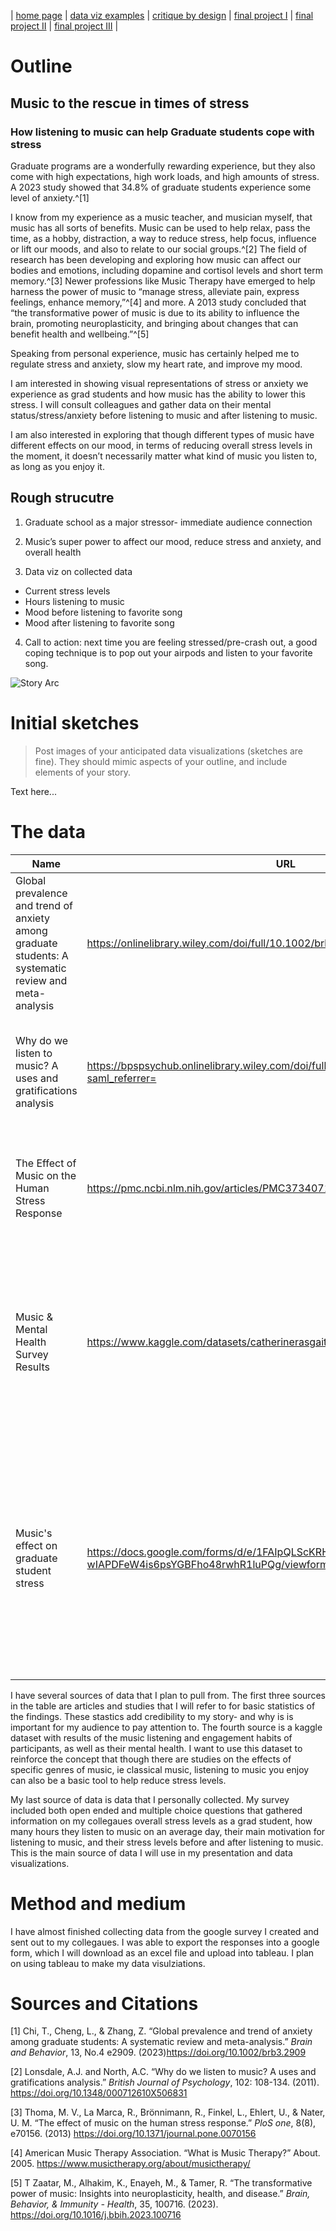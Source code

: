 | [home page](README.md) | [data viz examples](dataviz-examples.md) | [critique by design](critique-by-design.md) | [final project I](final-project-part-one.md) | [final project II](final-project-part-two.md) | [final project III](final-project-part-three.md) |

# Outline
## **Music to the rescue in times of stress** 
### How listening to music can help Graduate students cope with stress 

Graduate programs are a wonderfully rewarding experience, but they also come with high expectations, high work loads, and high amounts of stress. A 2023 study showed that 34.8% of graduate students experience some level of anxiety.^[1]

I know from my experience as a music teacher, and musician myself, that music has all sorts of benefits. Music can be used to help relax, pass the time, as a hobby, distraction, a way to reduce stress, help focus, influence or lift our moods, and also to relate to our social groups.^[2] The field of research has been developing and exploring how music can affect our bodies and emotions, including dopamine and cortisol levels and short term memory.^[3] Newer professions like Music Therapy have emerged to help harness the power of music to “manage stress, alleviate pain, express feelings, enhance memory,”^[4] and more. A 2013 study concluded that “the transformative power of music is due to its ability to influence the brain, promoting neuroplasticity, and bringing about changes that can benefit health and wellbeing.”^[5] 

Speaking from personal experience, music has certainly helped me to regulate stress and anxiety, slow my heart rate, and improve my mood.

I am interested in showing visual representations of stress or anxiety we experience as grad students and how music has the ability to lower this stress. I will consult colleagues and gather data on their mental status/stress/anxiety before listening to music and after listening to music. 

I am also interested in exploring that though different types of music have different effects on our mood, in terms of reducing overall stress levels in the moment, it doesn’t necessarily matter what kind of music you listen to, as long as you enjoy it. 

## Rough strucutre
1) Graduate school as a major stressor- immediate audience connection
   
2) Music’s super power to affect our mood, reduce stress and anxiety, and overall health
   
3) Data viz on collected data
- Current stress levels
- Hours listening to music
- Mood before listening to favorite song
- Mood after listening to favorite song
   
4) Call to action: next time you are feeling stressed/pre-crash out, a good coping technique is to pop out your airpods and listen to your favorite song. 

![Story Arc](https://github.com/user-attachments/assets/e477ef90-70a9-4f72-865f-c10d43fe587c)


# Initial sketches
> Post images of your anticipated data visualizations (sketches are fine). They should mimic aspects of your outline, and include elements of your story.  

Text here...

# The data

| Name | URL | Description |
| ---   | --- | ---        |
|  Global prevalence and trend of anxiety among graduate students: A systematic review and meta-analysis    | https://onlinelibrary.wiley.com/doi/full/10.1002/brb3.2909     |    Article and study that examines the global stress levels of students in graduate programs         |
|    Why do we listen to music? A uses and gratifications analysis  |  https://bpspsychub.onlinelibrary.wiley.com/doi/full/10.1348/000712610X506831?saml_referrer=   |   Article and study that examines reasons people- specifically adolescents- listen to music        |
|  The Effect of Music on the Human Stress Response    | https://pmc.ncbi.nlm.nih.gov/articles/PMC3734071/    |     Artciels and study that examines how listening to music effects the body and stress response        |
|  Music & Mental Health Survey Results |  https://www.kaggle.com/datasets/catherinerasgaitis/mxmh-survey-results  | Kaggle dataset with survey responses on what kind of music people listen to, music listening habits, and to what level music helped mental health conditions  |
| Music's effect on graduate student stress | https://docs.google.com/forms/d/e/1FAIpQLScKRHoswyXb2Bg1_-wIAPDFeW4is6psYGBFho48rwhR1luPQg/viewform | A google survey that I created to engage with my collegaues about their stress levels as graduate students, as well as a small experiment on stress levels before and after listening to a song of their choosing  |

I have several sources of data that I plan to pull from. The first three sources in the table are articles and studies that I will refer to for basic statistics of the findings. These stastics add credibility to my story- and why is is important for my audience to pay attention to. The fourth source is a kaggle dataset with results of the music listening and engagement habits of participants, as well as their mental health. I want to use this dataset to reinforce the concept that though there are studies on the effects of specific genres of music, ie classical music, listening to music you enjoy can also be a basic tool to help reduce stress levels. 

My last source of data is data that I personally collected. My survey included both open ended and multiple choice questions that gathered information on my collegaues overall stress levels as a grad student, how many hours they listen to music on an average day, their main motivation for listening to music, and their stress levels before and after listening to music. This is the main source of data I will use in my presentation and data visualizations. 

# Method and medium
I have almost finished collecting data from the google survey I created and sent out to my collegaues. I was able to export the responses into a google form, which I will download as an excel file and upload into tableau. I plan on using tableau to make my data visulziations. 

# Sources and Citations
[1] Chi, T., Cheng, L., & Zhang, Z. “Global prevalence and trend of anxiety among graduate students: A systematic review and meta-analysis.” *Brain and Behavior*, 13, No.4 e2909. (2023)https://doi.org/10.1002/brb3.2909  

[2] Lonsdale, A.J. and North, A.C. “Why do we listen to music? A uses and gratifications analysis.” *British Journal of Psychology*, 102: 108-134. (2011).  https://doi.org/10.1348/000712610X506831 

[3] Thoma, M. V., La Marca, R., Brönnimann, R., Finkel, L., Ehlert, U., & Nater, U. M. “The effect of music on the human stress response.” *PloS one*, 8(8), e70156. (2013) https://doi.org/10.1371/journal.pone.0070156 

[4] American Music Therapy Association. “What is Music Therapy?” About. 2005. https://www.musictherapy.org/about/musictherapy/ 

[5] T Zaatar, M., Alhakim, K., Enayeh, M., & Tamer, R. “The transformative power of music: Insights into neuroplasticity, health, and disease.” *Brain, Behavior, & Immunity - Health*, 35, 100716. (2023). https://doi.org/10.1016/j.bbih.2023.100716 
